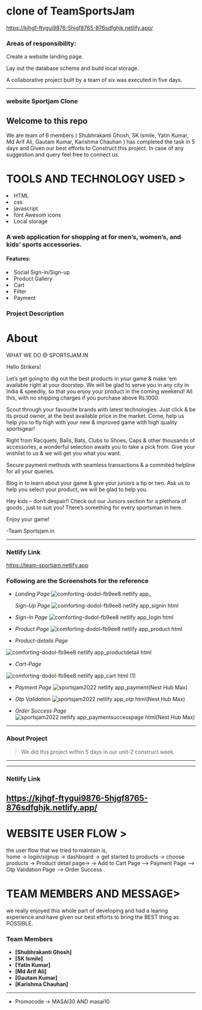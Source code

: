 # clone of TeamSportsJam 
https://kjhgf-ftygui9876-5hjgf8765-876sdfghjk.netlify.app/



<h3>Areas of responsibility:</h3>
<p>Create a website landing page.</p>
<p>Lay out the database schema and build local storage.</p>
<p>A collaborative project built by a team of six was executed in five days.</p>



----------------------
###  website <span>Sportjam Clone<span>

 <h2>Welcome to this repo</h2>
 We are team of 6 members ( Shubhrakanti Ghosh, SK Ismile, Yatin Kumar, Md Arif Ali, Gautam Kumar, Karishma Chauhan ) has completed the task in 5 days and Given our 
 best efforts to Construct this project.
In case of any suggestion and query feel free to connect us.
 
 <h1>TOOLS AND TECHNOLOGY USED ></h1>
  <li>HTML</li>
  <li>css</li>
<li>javascript</li>  
<li>font Awesom icons</li>
<li>Local storage</li>

 
 <h3>A web application for shopping at for men’s, women’s, and kids’ sports accessories.</h3>
<h4>Features:</h4>
<li>Social Sign-in/Sign-up</li>
<li>Product Gallery</li>
<li>Cart </li>
<li>Filter </li>
<li>Payment</li>

### Project Description
 
 <h1>About </h1>
WHAT WE DO @ SPORTSJAM.IN

Hello  Strikers!

Let’s get going to dig out the best products in your game & make ‘em available right at your doorstep. We will be glad to serve you in any city in India & speedily, so that you enjoy your product in the coming weekend! All this, with no shipping charges if you purchase above Rs.1000.

Scout through your favourite brands with latest technologies. Just click & be its proud owner, at the best available price in the market. Come, help us help you to fly high with your new & improved game with high quality sportsgear!

Right from Racquets, Balls, Bats, Clubs to Shoes, Caps & other thousands of accessories, a wonderful selection awaits you to take a pick from. Give your wishlist to us & we will get you what you want.

Secure payment methods with seamless transactions & a commited helpline for all your queries.

Blog in to learn about your game & give your juniors a tip or two. Ask us to help you select your product, we will be glad to help you.

Hey kids – don’t despair!! Check out our Juniors section for a plethora of goods , just to suit you! There’s something for every sportsman in here.

Enjoy your game!

-Team Sportsjam.in

---

### Netlify Link
 
https://team-sportjam.netlify.app
 
 
 ### Following are the Screenshots for the reference

- *Landing Page*
  ![comforting-dodol-fb9ee8 netlify app_](https://user-images.githubusercontent.com/101392872/191113480-5ceb73d0-be1c-4513-a476-d360d6261393.png)

  
   *Sign-Up Page*
  ![comforting-dodol-fb9ee8 netlify app_signin html](https://user-images.githubusercontent.com/101392872/191112403-327e4f5e-010b-406a-a11b-9406065e2a0d.png)


- *Sign-In Page*
![comforting-dodol-fb9ee8 netlify app_login html](https://user-images.githubusercontent.com/101392872/191112346-b0c1cca7-c152-4345-aa27-fd952bdf0f31.png)

- *Product Page*
![comforting-dodol-fb9ee8 netlify app_product html](https://user-images.githubusercontent.com/101392872/191112483-20003819-1231-4e1e-94f0-0ade4b4c4651.png)

 

- *Product-details Page*

![comforting-dodol-fb9ee8 netlify app_productdetail html](https://user-images.githubusercontent.com/101392872/191113733-e7398ef6-7d12-472c-b9f4-1cfe5c5d1a08.png)


- *Cart-Page*

![comforting-dodol-fb9ee8 netlify app_cart html (1)](https://user-images.githubusercontent.com/101392872/191114430-9be59097-03da-425d-9eb8-42aa9d7fa978.png)




- *Payment Page*
![sportsjam2022 netlify app_payment(Nest Hub Max)](https://user-images.githubusercontent.com/101392872/192115984-2eb9bf64-df76-446d-b1d8-2d6202e64100.png)

- *Otp Validation*
![sportsjam2022 netlify app_otp html(Nest Hub Max)](https://user-images.githubusercontent.com/101392872/192116001-62f786a6-97e3-4dfa-9503-061f82017c8e.png)

- *Order Success Page*
![sportsjam2022 netlify app_paymentsuccesspage html(Nest Hub Max)](https://user-images.githubusercontent.com/101392872/192116011-62cb0fdb-ed24-4028-a9fd-02a5fd7d4e5d.png)


---

### About Project

> We did this project within 5 days in our unit-2 construct week.


---

------

### Netlify Link

https://kjhgf-ftygui9876-5hjgf8765-876sdfghjk.netlify.app/
------
 
<h1>WEBSITE USER FLOW ></h1>

the user flow that we tried to maintain is,
<br/>
home -> login/signup -> dashboard -> get started to products ->
choose products -> Product detail page-> -> Add to Cart Page --> Payment Page --> Otp Validation Page --> Order Success .

 <h1>TEAM MEMBERS AND MESSAGE></h1>
we really enjoyed this whole part of developing and had a learing experience and have given our best efforts to bring the BEST thing as POSSIBLE.

### Team Members

- **[Shubhrakanti Ghosh]**
- **[SK Ismile]**
- **[Yatin Kumar]**
- **[Md Arif Ali]**
- **[Gautam Kumar]**
- **[Karishma Chauhan]**

---

- Promocode -> MASAI30 AND masai10
